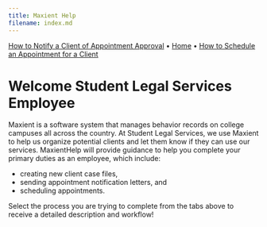 ```yaml
---
title: Maxient Help
filename: index.md 
--- 
```

[How to Notify a Client of Appointment Approval](https://hicketay.github.io/How-to-Notify-a-Client-of-Appointment-Approval/)        • [Home](https://hicketay.github.io/MaxientHelp/) • [How to Schedule an Appointment for a Client](https://hicketay.github.io/How-to-Schedule-an-Appointment-for-a-Client/)  

# Welcome Student Legal Services Employee

Maxient is a software system that manages behavior records on college campuses all across the country. At Student Legal Services, we use Maxient to help us organize potential clients and let them know if they can use our services. MaxientHelp will provide guidance to help you complete your primary duties as an employee, which include:

- creating new client case files,
- sending appointment notification letters, and
- scheduling appointments.

Select the process you are trying to complete from the tabs above to receive a detailed description and workflow!
